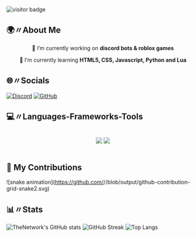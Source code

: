 ![visitor badge](https://visitor-badge.laobi.icu/badge?page_id=systemsps.systemsps)

## 🌍〃About Me

<div align="center">
 
 🔭 I’m currently working on **discord bots & roblox games**
 
 🌱 I’m currently learning **HTML5, CSS, Javascript, Python and Lua**

</div>

## 🌐〃Socials

[![Discord](https://img.shields.io/badge/-Discord-5865F2?style=flat-square&logo=Discord&logoColor=white)](https://discord.com/users/1200909869872586752)
[![GitHub](https://img.shields.io/badge/-GitHub-181717?style=flat-square&logo=GitHub&logoColor=white)](https://github.com/systemsps)

## 💻〃Languages-Frameworks-Tools
<br/>
<div align="center">
    <img src="https://skillicons.dev/icons?i=html,css,vscode,github,figma," />
    <img src="https://skillicons.dev/icons?i=nodejs,python,javascript,lua" /><br>
</div>
<br/>

## 🐍 My Contributions
  ![snake animation](https://github.com/<seu user name>/<seu user name>/blob/output/github-contribution-grid-snake2.svg)

## 📊〃Stats

![TheNetwork's GitHub stats](https://github-readme-stats.vercel.app/api?username=systemsps&show_icons=true&theme=radical)
![GitHub Streak](https://github-readme-streak-stats.herokuapp.com/?user=systemsps&theme=radical)
![Top Langs](https://github-readme-stats.vercel.app/api/top-langs/?username=systemsps&theme=radical)

